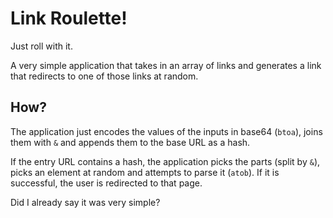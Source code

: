 # Link Roulette!

Just roll with it.

A very simple application that takes in an array of links and generates a link that redirects to one of those links at random.

## How?

The application just encodes the values of the inputs in base64 (`btoa`), joins them with `&` and appends them to the base URL as a hash.

If the entry URL contains a hash, the application picks the parts (split by `&`), picks an element at random and attempts to parse it (`atob`). If it is successful, the user is redirected to that page.

Did I already say it was very simple?
